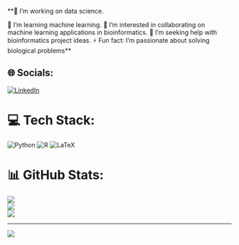 **🔭 I’m working on data science.

🌱 I’m learning machine learning.
👯 I’m interested in collaborating on machine learning applications in bioinformatics.
🤔 I’m seeking help with bioinformatics project ideas.
⚡ Fun fact: I’m passionate about solving biological problems**


## 🌐 Socials:
[![LinkedIn](https://img.shields.io/badge/LinkedIn-%230077B5.svg?logo=linkedin&logoColor=white)](https://linkedin.com/in/www.linkedin.com/in/sabinamahnesaei) 

# 💻 Tech Stack:
![Python](https://img.shields.io/badge/python-3670A0?style=for-the-badge&logo=python&logoColor=ffdd54) ![R](https://img.shields.io/badge/r-%23276DC3.svg?style=for-the-badge&logo=r&logoColor=white) ![LaTeX](https://img.shields.io/badge/latex-%23008080.svg?style=for-the-badge&logo=latex&logoColor=white)
# 📊 GitHub Stats:
![](https://github-readme-stats.vercel.app/api?username=sabinamah&theme=dark&hide_border=false&include_all_commits=false&count_private=false)<br/>
![](https://github-readme-streak-stats.herokuapp.com/?user=sabinamah&theme=dark&hide_border=false)<br/>
![](https://github-readme-stats.vercel.app/api/top-langs/?username=sabinamah&theme=dark&hide_border=false&include_all_commits=false&count_private=false&layout=compact)

---
[![](https://visitcount.itsvg.in/api?id=sabinamah&icon=0&color=0)](https://visitcount.itsvg.in)

<!-- Proudly created with GPRM ( https://gprm.itsvg.in ) -->
